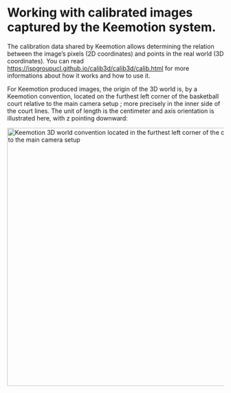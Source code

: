 # Working with calibrated images captured by the Keemotion system.

The calibration data shared by Keemotion allows determining the relation between the image’s pixels (2D coordinates) and points in the real world (3D coordinates). You can read https://ispgroupucl.github.io/calib3d/calib3d/calib.html for more informations about how it works and how to use it.

For Keemotion produced images, the origin of the 3D world is, by a Keemotion convention, located on the furthest left corner of the basketball court relative to the main camera setup ; more precisely in the inner side of the court lines. The unit of length is the centimeter and axis orientation is illustrated here, with z pointing downward:

<img src="assets/keemotion_3D_world_convention.png" alt="Keemotion 3D world convention located in the furthest left corner of the court relative to the main camera setup" width="600"/>


